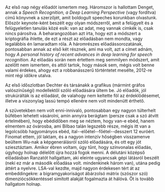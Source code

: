 Az első nap négy előadót ismertem meg. Háromszor is hallottam Denget, annak a
_Speech Recognition, a Deep Learning Perspective_ (vagy fordítva) című könyvnek
a szerzőjét, amit boldogult speeches korunkban olvastunk. Először keynote-ként
beszélt egy olyan módszerről, amit a felügyelt és a felügyeletlen tanulás közé
esik: van az adat, meg vannak cimkék is, csak nincs párosítva. A beharangozóban
azt írta, hogy ezt a módszert a kriptográfia ihlette, de ezt a részt az
előadásban nem mondta, vagy legalábbis én lamaradtam róla. A háromrészes
előadássorozatának, pontosabban annak az első két résznek, ami ma volt, azt a
címet adnám, hogy _A personal history of recent advances in deep learning for
speech recognition_. Az előadás során nem értettem meg semmilyen módszert, amit
azelőtt nem ismertem, és attól tartok, hogy mások sem, mégis volt benne valami
érdekes, ahogy ezt a robbanásszerű történtetet mesélte, 2012-re mint régi
időkre utalva.

Az első időszlotban  Dechter és társánakk a grafikus (mármint gráfos
valószínűségi)
modellektől szóló előadására ültem be. Jó előadók, jól strukúrálták is az
előadást, de valahogy nem keltette föl az érdeklődésemet, illetve a viszonylag
lassú tempó ellenére nem volt mindenütt érthető.

A szüvetekben nem volt enni-innivaló, pontosabban egy nagyon túlterhelt büfében
lehetett vásárolni, amin annyira berágtam (persze csak a szó átvitt
értelmében), hogy ebédidőben meg se néztem, hogy van-e ebéd, hanem elmentem az
óvárosba, ami Bilbao talán legszebb része, mégis itt van a legolcsóbb
hagyományos ebéd, ital--előétel--főétel--desszert 12 euróért. Finomat ettem,
jól laktam, és a nagyon intenzív hőségben visszamenve beültem Wu-nak a
képgenerálásról szóló előadására, és ott egy jót sziesztáztam. Amikor ébren
voltam, úgy tűnt, hogy színvonalas előadás, úgyhogy holnap délelőtt újra hozzá
fogok menni. A délutáni középső előadásban Ranzatót hallgattam, aki eleinte
ugyancsak gépi látásról beszélt (neki ez már a második előadása volt.
mindenkinek három van), utána pedig áttért a  nyelvre. LSA-val kezdte, majd
nagyon érdekesen tért át az embeddingekre: a bigramgyakoriságot ábárzolsó
mátrix (szószor szó) dimenziócsökkentéssel simított alakját fogalmazta át
hálóvá. Őt is tovább hallgatom holnap.
